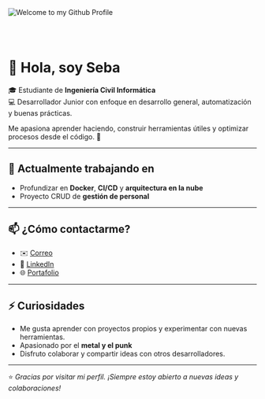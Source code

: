 <img src="https://github.com/BrunnerLivio/brunnerlivio/blob/master/images/welcome.png?raw=true" style="max-width: 100%;" alt="Welcome to my Github Profile" />

<br><br>

# 👋 Hola, soy Seba  

🎓 Estudiante de **Ingeniería Civil Informática**  
💻 Desarrollador Junior con enfoque en desarrollo general, automatización y buenas prácticas.  

Me apasiona aprender haciendo, construir herramientas útiles y optimizar procesos desde el código. 🚀  

---

## 🔭 Actualmente trabajando en
- Profundizar en **Docker**, **CI/CD** y **arquitectura en la nube**  
- Proyecto CRUD de **gestión de personal**  

---

## 📫 ¿Cómo contactarme?
- ✉️ [Correo](mailto:sebastiancruzpomar@gmail.com)  
- 💼 [LinkedIn](https://www.linkedin.com/in/sebacruz1)  
- 🌐 [Portafolio](https://portafolio-react-bice.vercel.app)  

---

## ⚡ Curiosidades
- Me gusta aprender con proyectos propios y experimentar con nuevas herramientas.  
- Apasionado por el **metal y el punk**  
- Disfruto colaborar y compartir ideas con otros desarrolladores.  

---

⭐ _Gracias por visitar mi perfil. ¡Siempre estoy abierto a nuevas ideas y colaboraciones!_  
